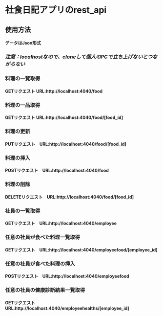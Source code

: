 # 社食日記アプリのrest_api

## 使用方法

#### データはJson形式
### *注意：localhostなので、cloneして個人のPCで立ち上げないとつながらない*
### 料理の一覧取得

#### GETリクエスト URL:http://localhost:4040/food

### 料理の一品取得

#### GETリクエスト URL:http://localhost:4040/food/[food_id]

### 料理の更新

#### PUTリクエスト　URL:http://localhost:4040/food/[food_id]

### 料理の挿入

#### POSTリクエスト　URL:http://localhost:4040/food

### 料理の削除

#### DELETEリクエスト　URL:http://localhost:4040/food/[food_id]

### 社員の一覧取得

#### GETリクエスト　URL:http://localhost:4040/employee

### 任意の社員が食べた料理一覧取得

#### GETリクエスト　URL:http://localhost:4040/employeefood/[employee_id]

### 任意の社員が食べた料理の挿入

#### POSTリクエスト　URL:http://localhost:4040/employeefood

### 任意の社員の健康診断結果一覧取得

#### GETリクエスト　URL:http://localhost:4040/employeehealths/[employee_id]
